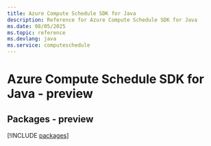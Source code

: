 ```yaml
---
title: Azure Compute Schedule SDK for Java
description: Reference for Azure Compute Schedule SDK for Java
ms.date: 08/05/2025
ms.topic: reference
ms.devlang: java
ms.service: computeschedule
---
```

# Azure Compute Schedule SDK for Java - preview
## Packages - preview
[!INCLUDE [packages](compute-schedule-index.md)]